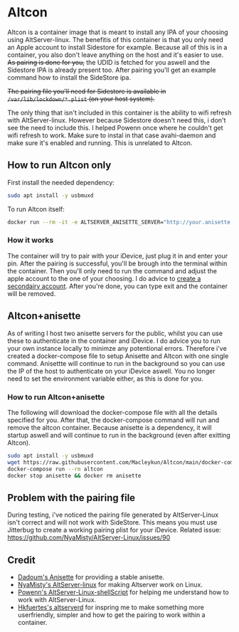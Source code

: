# Altcon

Altcon is a container image that is meant to install any IPA of your choosing using AltServer-linux.
The benefitis of this container is that you only need an Apple account to install Sidestore for example.
Because all of this is in a container, you also don't leave anything on the host and it's easier to use. ~~As pairing is done for you,~~ the UDID is fetched for you aswell and the Sidestore IPA is already present too. After pairing you'll get an example command how to install the SideStore ipa.

~~The pairing file you'll need for Sidestore is available in `/var/lib/lockdown/*.plist` (on your host system).~~

The only thing that isn't included in this container is the ability to wifi refresh with AltServer-linux. However because Sidestore doesn't need this, i don't see the need to include this.
I helped Powenn once where he couldn't get wifi refresh to work. Make sure to instal in that case avahi-daemon and make sure it's enabled and running. This is unrelated to Altcon.

## How to run Altcon only

First install the needed dependency:

```bash
sudo apt install -y usbmuxd
```

To run Altcon itself:

```bash
docker run --rm -it -e ALTSERVER_ANISETTE_SERVER="http://your.anisette.server.ip:6969" -v /var/run:/var/run macley/altcon
```

### How it works

The container will try to pair with your iDevice, just plug it in and enter your pin. After the pairing is successful, you'll be brough into the terminal within the container. Then you'll only need to run the command and adjust the apple account to the one of your choosing.
I do advice to [create a secondairy account](https://wiki.sidestore.io/guides/create-account.html#create-an-apple-id-account-itunes-method--no-mfa).
After you're done, you can type exit and the container will be removed.

## Altcon+anisette

As of writing I host two anisette servers for the public, whilst you can use these to authenticate in the container and iDevice. I do advice you to run your own instance locally to minimze any potentional errors. Therefore i've created a docker-compose file to setup Anisette and Altcon with one single command. Anisettte will continue to run in the background so you can use the IP of the host to authenticate on your iDevice aswell. You no longer need to set the environment variable either, as this is done for you.

### How to run Altcon+anisette

The following will download the docker-compose file with all the details specified for you.
After that, the docker-compose command will run and remove the altcon container. Because anisette is a dependency, it will startup aswell and will continue to run in the background (even after exitting Altcon).

```bash
sudo apt install -y usbmuxd
wget https://raw.githubusercontent.com/Macleykun/Altcon/main/docker-compose.yml
docker-compose run --rm altcon
docker stop anisette && docker rm anisette
```

## Problem with the pairing file

During testing, i've noticed the pairing file generated by AltServer-Linux isn't correct and will not work with SideStore.
This means you must use Jitterbug to create a working pairing plist for your iDevice. Related issue: https://github.com/NyaMisty/AltServer-Linux/issues/90

## Credit

- [Dadoum's Anisette](https://github.com/Dadoum/Provision) for providing a stable anisette.
- [NyaMisty's AltServer-linux](https://github.com/NyaMisty/AltServer-Linux) for making Altserver work on Linux.
- [Powenn's AltServer-Linux-shellScript](https://github.com/powenn/AltServer-Linux-ShellScript) for helping me understand how to work with AltServer-Linux.
- [Hkfuertes's altserverd](https://github.com/hkfuertes/altserverd) for inspring me to make something more userfriendly, simpler and how to get the pairing to work within a container.

